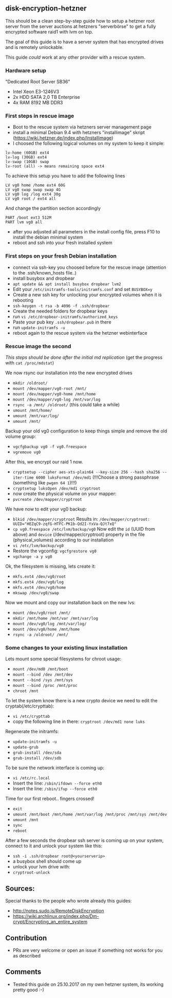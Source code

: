 ## disk-encryption-hetzner

This should be a clean step-by-step guide how to setup a hetzner root server from the server auctions at hetzners "serverbörse" to get a fully encrypted software raid1 with lvm on top.

The goal of this guide is to have a server system that has encrypted drives and is remotely unlockable.

This guide *could* work at any other provider with a rescue system.

### Hardware setup
"Dedicated Root Server SB36"
- Intel Xeon E3-1246V3
- 2x HDD SATA 2,0 TB Enterprise 
- 4x RAM 8192 MB DDR3

### First steps in rescue image

- Boot to the rescue system via hetzners server management page
- install a minimal Debian 9.4 with hetzners "installimage" skript (https://wiki.hetzner.de/index.php/Installimage)
- I choosed the following logical volumes on my system to keep it simple:

```
lv-home (60GB) ext4
lv-log (30GB) ext4
lv-swap (10GB) swap
lv-root (all) -> means remaining space ext4
```
To achieve this setup you have to add the following lines
```
LV vg0 home /home ext4 60G
LV vg0 swap swap swap 4G
LV vg0 log /log ext4 30g
LV vg0 root / ext4 all
```
And change the partition section accordingly
```
PART /boot ext3 512M
PART lvm vg0 all
```
- after you adjusted all parameters in the install config file, press F10 to install the debian minimal system
- reboot and ssh into your fresh installed system

### First steps on your fresh Debian installation

- connect via ssh-key you choosed before for the rescue image (attention to the .ssh/known_hosts file..)
- install busybox and dropbear
- `apt update && apt install busybox dropbear lvm2`
- Edit your `/etc/initramfs-tools/initramfs.conf` and set `BUSYBOX=y`
- Create a new ssh key for unlocking your encrypted volumes when it is rebooting
- `ssh-keygen -t rsa -b 4096 -f .ssh/dropbear`
- Create the needed folders for dropbear keys
- run `vi /etc/dropbear-initramfs/authorized_keys`
- Paste your pub key `.ssh/dropbear.pub` in there
- run `update-initramfs -u`
- reboot again to the rescue system via the hetzner webinterface

### Rescue image the second
*This steps should be done after the initial md replication*
(get the progress with `cat /proc/mdstat`)

We now rsync our installation into the new encrypted drives 

- `mkdir /oldroot/`
- `mount /dev/mapper/vg0-root /mnt/`
- `mount /dev/mapper/vg0-home /mnt/home`
- `mount /dev/mapper/vg0-log /mnt/var/log`
- `rsync -a /mnt/ /oldroot/` (this could take a while)
- `umount /mnt/home/`
- `umount /mnt/var/log/`
- `umount /mnt/`

Backup your old vg0 configuration to keep things simple and remove the old volume group:

- `vgcfgbackup vg0 -f vg0.freespace`
- `vgremove vg0`

After this, we encrypt our raid 1 now.
- `cryptsetup --cipher aes-xts-plain64 --key-size 256 --hash sha256 --iter-time 6000 luksFormat /dev/md1`
(!!!Choose a strong passphrase (something like `pwgen 64 1`)!!!)
- `cryptsetup luksOpen /dev/md1 cryptroot`
- now create the physical volume on your mapper:
- `pvcreate /dev/mapper/cryptroot`

We have now to edit your vg0 backup:
- `blkid /dev/mapper/cryptroot`
   Results in:  `/dev/mapper/cryptroot: UUID="HEZqC9-zqfG-HTFC-PK1b-Qd2I-YxVa-QJt7xQ"`
- `cp vg0.freespace /etc/lvm/backup/vg0`
Now edit the `id` (UUID from above) and `device` (/dev/mapper/cryptroot) property in the file (physical_volumes) according to our installation
- `vi /etc/lvm/backup/vg0`
- Restore the vgconfig: `vgcfgrestore vg0`
- `vgchange -a y vg0`

Ok, the filesystem is missing, lets create it:

- `mkfs.ext4 /dev/vg0/root`
- `mkfs.ext4 /dev/vg0/log`
- `mkfs.ext4 /dev/vg0/home`
- `mkswap /dev/vg0/swap`

Now we mount and copy our installation back on the new lvs:

- `mount /dev/vg0/root /mnt/`
- `mkdir /mnt/home /mnt/var /mnt/var/log`
- `mount /dev/vg0/log /mnt/var/log/`
- `mount /dev/vg0/home /mnt/home`
- `rsync -a /oldroot/ /mnt/`

### Some changes to your existing linux installation
Lets mount some special filesystems for chroot usage:
- `mount /dev/md0 /mnt/boot`
- `mount --bind /dev /mnt/dev`
- `mount --bind /sys /mnt/sys`
- `mount --bind /proc /mnt/proc`
- `chroot /mnt`

To let the system know there is a new crypto device we need to edit the cryptab(/etc/crypttab):
- `vi /etc/crypttab`
- copy the following line in there: `cryptroot /dev/md1 none luks`

Regenerate the initramfs:
- `update-initramfs -u`
- `update-grub`
- `grub-install /dev/sda`
- `grub-install /dev/sdb`

To be sure the network interface is coming up:

- `vi /etc/rc.local`
- Insert the line: `/sbin/ifdown --force eth0`
- Insert the line: `/sbin/ifup --force eth0`

Time for our first reboot.. fingers crossed!

- `exit`
- `umount /mnt/boot /mnt/home /mnt/var/log /mnt/proc /mnt/sys /mnt/dev`
- `umount /mnt`
- `sync`
- `reboot`

After a few seconds the dropbear ssh server is coming up on your system, connect to it and unlock your system like this:

- `ssh -i .ssh/dropbear root@<yourserverip>`
- a busybox shell should come up
- unlock your lvm drive with:
- `cryptroot-unlock`

## Sources:
Special thanks to the people who wrote already this guides:

- http://notes.sudo.is/RemoteDiskEncryption
- https://wiki.archlinux.org/index.php/Dm-crypt/Encrypting_an_entire_system

## Contribution

- PRs are very welcome or open an issue if something not works for you as described

## Comments
- Tested this guide on 25.10.2017 on my own hetzner system, its working pretty good :-)
